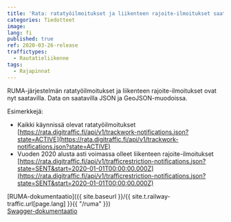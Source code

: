 ```yaml
---
title: 'Rata: ratatyöilmoitukset ja liikenteen rajoite-ilmoitukset saatavilla'
categories: Tiedotteet
image: 
lang: fi
published: true
ref: 2020-03-26-release
traffictypes:
  - Rautatieliikenne
tags:
  - Rajapinnat
---
```


RUMA-järjestelmän ratatyöilmoitukset ja liikenteen rajoite-ilmoitukset ovat nyt saatavilla. Data on saatavilla JSON ja GeoJSON-muodoissa.

Esimerkkejä:
* Kaikki käynnissä olevat ratatyöilmoitukset [https://rata.digitraffic.fi/api/v1/trackwork-notifications.json?state=ACTIVE](https://rata.digitraffic.fi/api/v1/trackwork-notifications.json?state=ACTIVE)
* Vuoden 2020 alusta asti voimassa olleet liikenteen rajoite-ilmoitukset [https://rata.digitraffic.fi/api/v1/trafficrestriction-notifications.json?state=SENT&start=2020-01-01T00:00:00.000Z](https://rata.digitraffic.fi/api/v1/trafficrestriction-notifications.json?state=SENT&start=2020-01-01T00:00:00.000Z)

[RUMA-dokumentaatio]({{ site.baseurl }}/{{ site.t.railway-traffic.url[page.lang] }}{{ "/ruma" }})  
[Swagger-dokumentaatio](https://rata.digitraffic.fi/swagger/)
